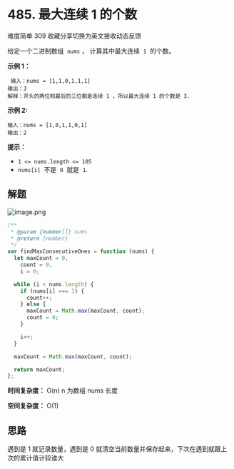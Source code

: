 # 485. 最大连续 1 的个数

难度简单 309 收藏分享切换为英文接收动态反馈

给定一个二进制数组  `nums` ， 计算其中最大连续  `1`  的个数。

**示例 1：**

```
 输入：nums = [1,1,0,1,1,1]
输出：3
解释：开头的两位和最后的三位都是连续 1 ，所以最大连续 1 的个数是 3.

```

**示例 2:**

```
输入：nums = [1,0,1,1,0,1]
输出：2

```

**提示：**

- `1 <= nums.length <= 105`
- `nums[i]`  不是  `0`  就是  `1`.

## 解题

![image.png](https://s2.loli.net/2022/04/09/uOAwgJF1dP2jXkz.png)

```jsx
/**
 * @param {number[]} nums
 * @return {number}
 */
var findMaxConsecutiveOnes = function (nums) {
  let maxCount = 0,
    count = 0,
    i = 0;

  while (i < nums.length) {
    if (nums[i] === 1) {
      count++;
    } else {
      maxCount = Math.max(maxCount, count);
      count = 0;
    }

    i++;
  }

  maxCount = Math.max(maxCount, count);

  return maxCount;
};
```

**时间复杂度：** O(n) n 为数组 nums 长度

**空间复杂度：** O(1)

## 思路

遇到是 1 就记录数量，遇到是 0 就清空当前数量并保存起来，下次在遇到就跟上次的累计值计较谁大
